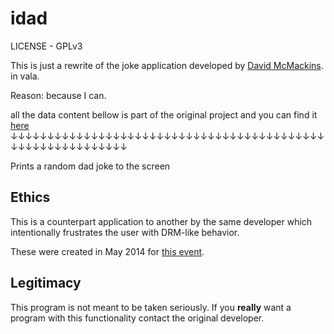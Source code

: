 idad
====

LICENSE - GPLv3

This is just a rewrite of the joke application developed by 
[David McMackins](http://mcmackins.org/contact.html). in vala.

Reason: because I can.

all the data content bellow is part of the original project
and you can find it [here](https://github.com/2mac/Idad)
↓↓↓↓↓↓↓↓↓↓↓↓↓↓↓↓↓↓↓↓↓↓↓↓↓↓↓↓↓↓↓↓↓↓↓↓↓↓↓↓↓↓↓↓↓↓↓↓↓↓↓↓↓↓↓↓↓↓↓

Prints a random dad joke to the screen

Ethics
------

This is a counterpart application to another by the same developer which
intentionally frustrates the user with DRM-like behavior.

These were created in May 2014 for 
[this event](https://www.defectivebydesign.org/day_against_drm_2014_announcement).

Legitimacy
----------

This program is not meant to be taken seriously. If you __really__ want a 
program with this functionality contact the original developer.
